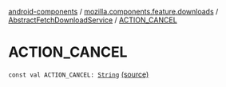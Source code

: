 [android-components](../../index.md) / [mozilla.components.feature.downloads](../index.md) / [AbstractFetchDownloadService](index.md) / [ACTION_CANCEL](./-a-c-t-i-o-n_-c-a-n-c-e-l.md)

# ACTION_CANCEL

`const val ACTION_CANCEL: `[`String`](https://kotlinlang.org/api/latest/jvm/stdlib/kotlin/-string/index.html) [(source)](https://github.com/mozilla-mobile/android-components/blob/master/components/feature/downloads/src/main/java/mozilla/components/feature/downloads/AbstractFetchDownloadService.kt#L358)